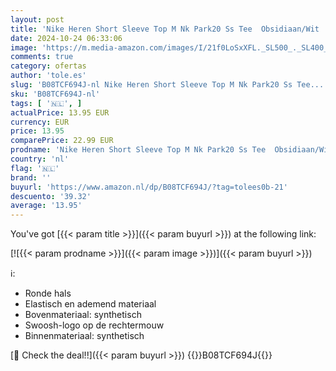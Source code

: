 ```yaml
---
layout: post
title: 'Nike Heren Short Sleeve Top M Nk Park20 Ss Tee  Obsidiaan/Wit  CZ0881-451  M'
date: 2024-10-24 06:33:06
image: 'https://m.media-amazon.com/images/I/21f0LoSxXFL._SL500_._SL400_.jpg'
comments: true
category: ofertas
author: 'tole.es'
slug: 'B08TCF694J-nl Nike Heren Short Sleeve Top M Nk Park20 Ss Tee...'
sku: 'B08TCF694J-nl'
tags: [ '🇳🇱', ]
actualPrice: 13.95 EUR
currency: EUR
price: 13.95
comparePrice: 22.99 EUR
prodname: 'Nike Heren Short Sleeve Top M Nk Park20 Ss Tee  Obsidiaan/Wit  CZ0881-451  M'
country: 'nl'
flag: '🇳🇱'
brand: ''
buyurl: 'https://www.amazon.nl/dp/B08TCF694J/?tag=tolees0b-21'
descuento: '39.32'
average: '13.95'
---
```


You've got [{{< param title >}}]({{< param buyurl >}}) at the following link:

[![{{< param prodname >}}]({{< param image >}})]({{< param buyurl >}})

ℹ️:

- Ronde hals
- Elastisch en ademend materiaal
- Bovenmateriaal: synthetisch
- Swoosh-logo op de rechtermouw
- Binnenmateriaal: synthetisch

[🛒 Check the deal!!]({{< param buyurl >}})
{{<world>}}B08TCF694J{{</world>}}
